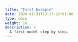 ```yaml
---
title: "First Example"
date: 2020-01-31T13:17:22+01:00
type: docs
weight: 10
description: >
  A first model step by step.
---
```


